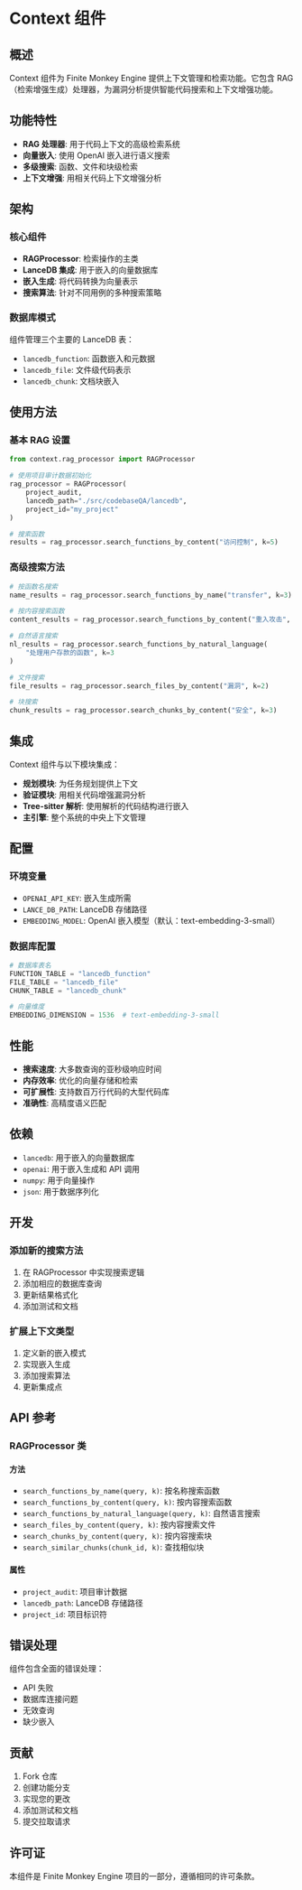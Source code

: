 # Context 组件

## 概述

Context 组件为 Finite Monkey Engine 提供上下文管理和检索功能。它包含 RAG（检索增强生成）处理器，为漏洞分析提供智能代码搜索和上下文增强功能。

## 功能特性

- **RAG 处理器**: 用于代码上下文的高级检索系统
- **向量嵌入**: 使用 OpenAI 嵌入进行语义搜索
- **多级搜索**: 函数、文件和块级检索
- **上下文增强**: 用相关代码上下文增强分析

## 架构

### 核心组件

- **RAGProcessor**: 检索操作的主类
- **LanceDB 集成**: 用于嵌入的向量数据库
- **嵌入生成**: 将代码转换为向量表示
- **搜索算法**: 针对不同用例的多种搜索策略

### 数据库模式

组件管理三个主要的 LanceDB 表：
- `lancedb_function`: 函数嵌入和元数据
- `lancedb_file`: 文件级代码表示
- `lancedb_chunk`: 文档块嵌入

## 使用方法

### 基本 RAG 设置

```python
from context.rag_processor import RAGProcessor

# 使用项目审计数据初始化
rag_processor = RAGProcessor(
    project_audit,
    lancedb_path="./src/codebaseQA/lancedb",
    project_id="my_project"
)

# 搜索函数
results = rag_processor.search_functions_by_content("访问控制", k=5)
```

### 高级搜索方法

```python
# 按函数名搜索
name_results = rag_processor.search_functions_by_name("transfer", k=3)

# 按内容搜索函数
content_results = rag_processor.search_functions_by_content("重入攻击", k=3)

# 自然语言搜索
nl_results = rag_processor.search_functions_by_natural_language(
    "处理用户存款的函数", k=3
)

# 文件搜索
file_results = rag_processor.search_files_by_content("漏洞", k=2)

# 块搜索
chunk_results = rag_processor.search_chunks_by_content("安全", k=3)
```

## 集成

Context 组件与以下模块集成：

- **规划模块**: 为任务规划提供上下文
- **验证模块**: 用相关代码增强漏洞分析
- **Tree-sitter 解析**: 使用解析的代码结构进行嵌入
- **主引擎**: 整个系统的中央上下文管理

## 配置

### 环境变量

- `OPENAI_API_KEY`: 嵌入生成所需
- `LANCE_DB_PATH`: LanceDB 存储路径
- `EMBEDDING_MODEL`: OpenAI 嵌入模型（默认：text-embedding-3-small）

### 数据库配置

```python
# 数据库表名
FUNCTION_TABLE = "lancedb_function"
FILE_TABLE = "lancedb_file"
CHUNK_TABLE = "lancedb_chunk"

# 向量维度
EMBEDDING_DIMENSION = 1536  # text-embedding-3-small
```

## 性能

- **搜索速度**: 大多数查询的亚秒级响应时间
- **内存效率**: 优化的向量存储和检索
- **可扩展性**: 支持数百万行代码的大型代码库
- **准确性**: 高精度语义匹配

## 依赖

- `lancedb`: 用于嵌入的向量数据库
- `openai`: 用于嵌入生成和 API 调用
- `numpy`: 用于向量操作
- `json`: 用于数据序列化

## 开发

### 添加新的搜索方法

1. 在 RAGProcessor 中实现搜索逻辑
2. 添加相应的数据库查询
3. 更新结果格式化
4. 添加测试和文档

### 扩展上下文类型

1. 定义新的嵌入模式
2. 实现嵌入生成
3. 添加搜索算法
4. 更新集成点

## API 参考

### RAGProcessor 类

#### 方法

- `search_functions_by_name(query, k)`: 按名称搜索函数
- `search_functions_by_content(query, k)`: 按内容搜索函数
- `search_functions_by_natural_language(query, k)`: 自然语言搜索
- `search_files_by_content(query, k)`: 按内容搜索文件
- `search_chunks_by_content(query, k)`: 按内容搜索块
- `search_similar_chunks(chunk_id, k)`: 查找相似块

#### 属性

- `project_audit`: 项目审计数据
- `lancedb_path`: LanceDB 存储路径
- `project_id`: 项目标识符

## 错误处理

组件包含全面的错误处理：
- API 失败
- 数据库连接问题
- 无效查询
- 缺少嵌入

## 贡献

1. Fork 仓库
2. 创建功能分支
3. 实现您的更改
4. 添加测试和文档
5. 提交拉取请求

## 许可证

本组件是 Finite Monkey Engine 项目的一部分，遵循相同的许可条款。 